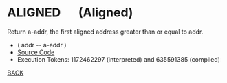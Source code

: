 # ALIGNED &emsp; (Aligned)
Return a-addr, the first aligned address greater than or equal to addr.
* ( addr -- a-addr )
* [Source Code](../words/core/Aligned.cs)
* Execution Tokens: 1172462297 (interpreted) and 635591385 (compiled)


[BACK](builtins.md#Aligned)
